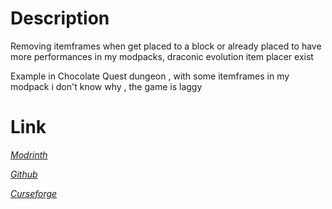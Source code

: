 # Description

Removing itemframes when get placed to a block or already placed to have more performances in my modpacks, draconic evolution item placer exist

Example in Chocolate Quest dungeon , with some itemframes in my modpack i don't know why , the game is laggy

# Link

[*Modrinth*]()

[*Github*](https://github.com/quentin452/ItemFrameRemover)

[*Curseforge*]()